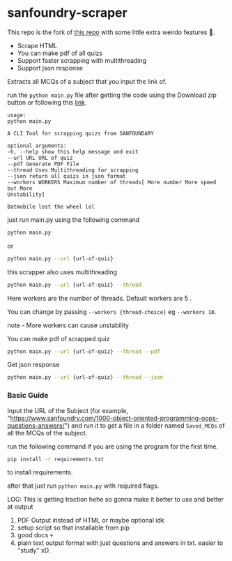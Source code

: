 # sanfoundry-scraper

This repo is the fork of [this repo](https://github.com/raprocks/sanfoundry-scraper) with some little extra weirdo features 🤠.

- Scrape HTML
- You can make pdf of all quizs
- Support faster scrapping with multithreading
- Support json response

Extracts all MCQs of a subject that you input the link of.

run the `python main.py` file after getting the code using the Download zip button or following this [link](https://github.com/dwivedi-ritik/sanfoundry-scraper).

```terminal
usage:
python main.py

A CLI Tool for scrapping quizs from SANFOUNDARY

optional arguments:
-h, --help show this help message and exit
--url URL URL of quiz
--pdf Generate PDF File
--thread Uses Multithreading for scrapping
--json return all quizs in json format
--workers WORKERS Maximum number of threads[ More number More speed but More
Unstability]

Batmobile lost the wheel lol
```

just run main.py using the following command

```bash
python main.py
```

or

```bash
python main.py --url {url-of-quiz}
```

this scrapper also uses multithreading

```bash
python main.py --url {url-of-quiz} --thread
```

Here workers are the number of threads. Default workers are 5 .

You can change by passing `--workers {thread-choice}` eg `--workers 10`.

note - More workers can cause unstability

You can make pdf of scrapped quiz

```bash
python main.py --url {url-of-quiz} --thread --pdf
```

Get json response

```bash
python main.py --url {url-of-quiz} --thread --json
```

### Basic Guide

Input the URL of the Subject (for example, "https://www.sanfoundry.com/1000-object-oriented-programming-oops-questions-answers/") and run it to get a file in a folder named
`Saved_MCQs` of all the MCQs of the subject.

run the following command if you are using the program for the first time.

```bash
pip install -r requirements.txt
```

to install requirements.

after that just run `python main.py` with required flags.

LOG: This is getting traction hehe so gonna make it better to use and better at output

1. PDF Output instead of HTML or maybe optional idk
2. setup script so that installable from pip
3. good docs 💀
4. plain text output format with just questions and answers in txt. easier to "study" xD.
